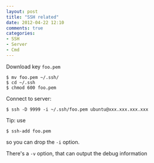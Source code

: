 ```yaml
---
layout: post
title: "SSH related"
date: 2012-04-22 12:10
comments: true
categories: 
- SSH
- Server
- Cmd
---
```


Download key `foo.pem`

    $ mv foo.pem ~/.ssh/
    $ cd ~/.ssh
    $ chmod 600 foo.pem

Connect to server:

    $ ssh -D 9999 -i ~/.ssh/foo.pem ubuntu@xxx.xxx.xxx.xxx

Tip: use

    $ ssh-add foo.pem

so you can drop the `-i` option.

There's a `-v` option, that can output the debug information
